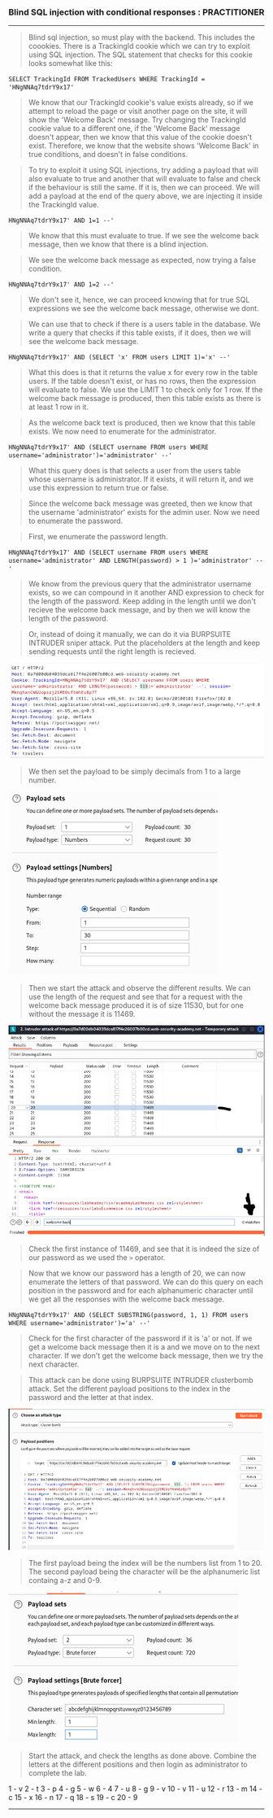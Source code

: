 
### Blind SQL injection with conditional responses : PRACTITIONER

---

> Blind sql injection, so must play with the backend. This includes the coookies. 
> There is a TrackingId cookie which we can try to exploit using SQL injection.
> The SQL statement that checks for this cookie looks somewhat like this:
```
SELECT TrackingId FROM TrackedUsers WHERE TrackingId = 'HNgNNAq7tdrY9x17'
```

> We know that our TrackingId cookie's value exists already, so if we attempt to reload the page or visit another page on the site, it will show the 'Welcome Back' message. 
> Try changing the TrackingId cookie value to a different one, if the 'Welcome Back' message doesn't appear, then we know that this value of the cookie doesn't exist.
> Therefore, we know that the website shows 'Welcome Back' in true conditions, and doesn't in false conditions.

> To try to exploit it using SQL injections, try adding a payload that will also evaluate to true and another that will evaluate to false and check if the behaviour is still the same. If it is, then we can proceed.
> We will add a payload at the end of the query above, we are injecting it inside the TrackingId value.
```
HNgNNAq7tdrY9x17' AND 1=1 --'
```
> We know that this must evaluate to true. If we see the welcome back message, then we know that there is a blind injection.

> We see the welcome back message as expected, now trying a false condition.
```
HNgNNAq7tdrY9x17' AND 1=2 --'
```
> We don't see it, hence, we can proceed knowing that for true SQL expressions we see the welcome back message, otherwise we dont.

> We can use that to check if there is a users table in the database. We write a query that checks if this table exists, if it does, then we will see the welcome back message.
```
HNgNNAq7tdrY9x17' AND (SELECT 'x' FROM users LIMIT 1)='x' --'
```
>What this does is that it returns the value x for every row in the table users. If the table doesn't exist, or has no rows, then the expression will evaluate to false. We use the LIMIT 1 to check only for 1 row.
> If the welcome back message is produced, then this table exists as there is at least 1 row in it.

> As the welcome back text is produced, then we know that this table exists. We now need to enumerate for the administrator.
```
HNgNNAq7tdrY9x17' AND (SELECT username FROM users WHERE username='administrator')='administrator' --'
```
> What this query does is that selects a user from the users table whose username is administrator. If it exists, it will return it, and we use this expression to return true or false.

> Since the welcome back message was greeted, then we know that the username 'administrator' exists for the admin user.
> Now we need to enumerate the password.

> First, we enumerate the password length.
```
HNgNNAq7tdrY9x17' AND (SELECT username FROM users WHERE username='administrator' AND LENGTH(password) > 1 )='administrator' --'
```
> We know from the previous query that the administrator username exists, so we can compound in it another AND expression to check for the length of the password. 
> Keep adding in the length until we don't recieve the welcome back message, and by then we will know the length of the password.

> Or, instead of doing it manually, we can do it via BURPSUITE INTRUDER sniper attack. Put the placeholders at the length and keep sending requests until the right length is recieved.

![intruder](./screenshots/intruder.png)
> We then set the payload to be simply decimals from 1 to a large number.

![payload](./screenshots/payload.png)
> Then we start the attack and observe the different results. We can use the length of the request and see that for a request with the welcome back message produced it is of size 11530, but for one without the message it is 11469.


![lengthResponse](./screenshots/lengthresponse.png)

> Check the first instance of 11469, and see that it is indeed the size of our password as we used the `>` operator.

> Now that we know our password has a length of 20, we can now enumerate the letters of that password. We can do this query on each position in the password and for each alphanumeric character until we get all the responses with the welcome back message.
```
HNgNNAq7tdrY9x17' AND (SELECT SUBSTRING(password, 1, 1) FROM users WHERE username='administrator')='a' --'
```
> Check for the first character of the password if it is 'a' or not. If we get a welcome back message then it is a and we move on to the next character. 
> If we don't get the welcome back message, then we try the next character.

> This attack can be done using BURPSUITE INTRUDER clusterbomb attack.
> Set the different payload positions to the index in the password and the letter at that index.

![clusterbomb](./screenshots/clusterbomb.png)

> The first payload being the index will be the numbers list from 1 to 20.
> The second payload being the character will be the alphanumeric list containg a-z and 0-9.

![bruteforcer](./screenshots/payloadcluster.png)

> Start the attack, and check the lengths as done above. 
> Combine the letters at the different positions and then login as administrator to complete the lab.

1 - v
2 - t
3 - p
4 - g
5 - w
6 - 4
7 - u
8 - g
9 - v
10 - v
11 - u
12 - r
13 - m
14 - c
15 - x
16 - n
17 - q
18 - s
19 - c
20 - 9

---
